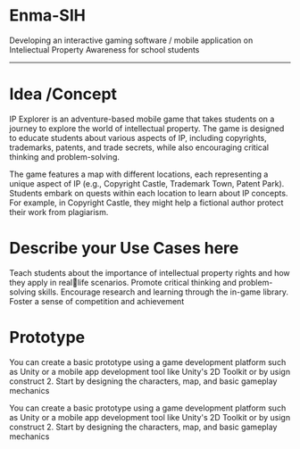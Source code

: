 # Enma-SIH

Developing an interactive gaming software / mobile
application on Inteliectual Property Awareness for school students

<hr> </hr>

<h1> Idea /Concept </h1>
<p>
  IP Explorer is an adventure-based mobile game that takes students on a journey to explore the
world of intellectual property. The game is designed to educate students about various aspects
of IP, including copyrights, trademarks, patents, and trade secrets, while also encouraging
critical thinking and problem-solving.
</p>

<p>
The game features a map with different locations, each representing a unique aspect of IP (e.g.,
Copyright Castle, Trademark Town, Patent Park).
Students embark on quests within each location to learn about IP concepts. For example, in
Copyright Castle, they might help a fictional author protect their work from plagiarism.
</p>

<h1> Describe your Use Cases here </h1>

<p>
  Teach students about the importance of intellectual property rights and how they apply in reallife scenarios. Promote critical thinking and problem-solving skills. Encourage research and
learning through the in-game library. Foster a sense of competition and achievement
</p>

<h1>
  Prototype
</h1>

<p>
  You can create a basic prototype using a game development platform such as Unity or a mobile
app development tool like Unity's 2D Toolkit or by usign construct 2. Start by designing the
characters, map, and basic gameplay mechanics
</p>
You can create a basic prototype using a game development platform such as Unity or a mobile
app development tool like Unity's 2D Toolkit or by usign construct 2. Start by designing the
characters, map, and basic gameplay mechanics
<p>
  
</p>


